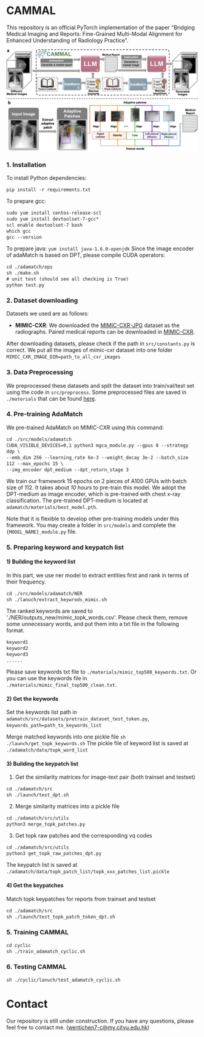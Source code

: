 # CAMMAL
This repository is an official PyTorch implementation of the paper "Bridging Medical Imaging and Reports: Fine-Grained Multi-Modal Alignment for Enhanced Understanding of Radiology Practice".


![framework](./figs/main.png)

###  1. Installation
To install Python dependencies:
```
pip install -r requirements.txt
```
To prepare gcc:
```
sudo yum install centos-release-scl
sudo yum install devtoolset-7-gcc*
scl enable devtoolset-7 bash
which gcc
gcc --version
```
To prepare java:
`yum install java-1.6.0-openjdk`
Since the image encoder of adaMatch is based on DPT, please compile CUDA operators:
```
cd ./adamatch/ops
sh ./make.sh
# unit test (should see all checking is True)
python test.py
```

### 2. Dataset downloading
Datasets we used are as follows:
- **MIMIC-CXR**: We downloaded the [MIMIC-CXR-JPG](https://physionet.org/content/mimic-cxr-jpg/2.0.0/) dataset as the radiographs. Paired medical reports can be downloaded in [MIMIC-CXR](https://physionet.org/content/mimic-cxr/2.0.0/mimic-cxr-reports.zip).

After downloading datasets, please check if the path in `src/constants.py` is correct.
We put all the images of mimic-cxr dataset into one folder `MIMIC_CXR_IMAGE_DIR=path_to_all_cxr_images`

### 3. Data Preprocessing
We preprocessed these datasets and split the dataset into train/val/test set using the code in `src/preprocess`.
Some preprocessed files are saved in `./materials` that can be found [here](https://drive.google.com/drive/folders/1s6oCwWIM-KYvGccBdKKXsSVD_DviZsJc?usp=drive_link).

### 4. Pre-training AdaMatch
We pre-trained AdaMatch on MIMIC-CXR using this command:
```
cd ./src/models/adamatch
CUDA_VISIBLE_DEVICES=0,1 python3 mgca_module.py --gpus 8 --strategy ddp \
--emb_dim 256 --learning_rate 6e-3 --weight_decay 3e-2 --batch_size 112 --max_epochs 15 \
--img_encoder dpt_medium --dpt_return_stage 3
```
We train our framework 15 epochs on 2 pieces of A100 GPUs with batch size of 112. It takes about *10 hours* to pre-train this model.
We adopt the DPT-medium as image encoder, which is pre-trained with chest x-ray classification. The pre-trained DPT-medium is located at `adamatch/materials/best_model.pth`.

Note that it is flexible to develop other pre-training models under this framework. You may create a folder in `src/models` and complete the `{MODEL_NAME}_module.py` file.

### 5. Preparing keyword and keypatch list

#### 1) Building the keyword list
In this part, we use ner model to extract entities first and rank in terms of their frequency.
```
cd ./src/models/adamatch/NER
sh ./lanuch/extract_keywrods_mimic.sh
```
The ranked keywords are saved to './NER/outputs_new/mimic_topk_words.csv'.
Please check them, remove some unnecessary words, and put them into a txt file in the following format.
```
keyword1
keyword2
keyword3
......
```
Please save keywords txt file to `./materials/mimic_top500_keywords.txt`. Or you can use the keywords file in `./materials/mimic_final_top500_clean.txt`.
#### 2) Get the keywords
Set the keywords list path in `adamatch/src/datasets/pretrain_dataset_test_token.py`, `keywords_path=path_to_keywords_list` 

Merge matched keywords into one pickle file
`sh ./launch/get_topk_keywords.sh`
The pickle file of keyword list is saved at `./adamatch/data/topk_word_list`

#### 3) Building the keypatch list
1. Get the similarity matrices for image-text pair (both trainset and testset)
```
cd ./adamatch/src
sh ./launch/test_dpt.sh 
```
2. Merge similarity matrices into a pickle file
```
cd ./adamatch/src/utils
python3 merge_topk_patches.py
```
3. Get topk raw patches and the corresponding vq codes
```
cd ./adamatch/src/utils
python3 get_topk_raw_patches_dpt.py
```
The keypatch list is saved at `./adamatch/data/topk_patch_list/topk_xxx_patches_list.pickle`
#### 4) Get the keypatches
Match topk keypatches for reports from trainset and testset
```
cd ./adamatch/src
sh ./launch/test_topk_patch_token_dpt.sh
```

### 5. Training CAMMAL
```
cd cyclic
sh ./train_adamatch_cyclic.sh
```

### 6. Testing CAMMAL
```
sh ./cyclic/lanuch/test_adamatch_cyclic.sh
```

# Contact
Our repository is still under construction. If you have any questions, please feel free to contact me. (wentichen7-c@my.cityu.edu.hk)